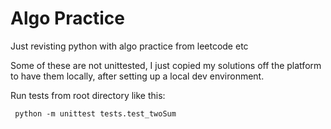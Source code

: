 # Algo Practice

Just revisting python with algo practice from leetcode etc

Some of these are not unittested, I just copied my solutions off the platform to have them locally, after setting up a local dev environment.

Run tests from root directory like this:
```
 python -m unittest tests.test_twoSum
```